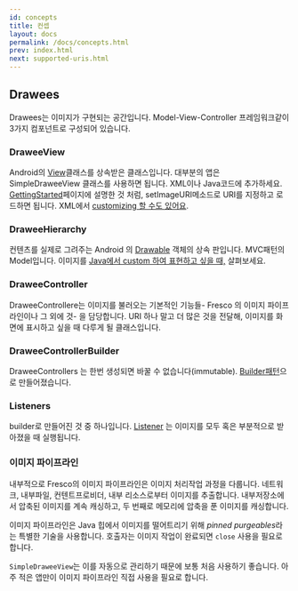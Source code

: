 ```yaml
---
id: concepts
title: 컨셉
layout: docs
permalink: /docs/concepts.html
prev: index.html
next: supported-uris.html
---
```

## Drawees

Drawees는 이미지가 구현되는 공간입니다. Model-View-Controller 프레임워크같이 3가지 컴포넌트로 구성되어 있습니다.

### DraweeView

Android의 [View](http://developer.android.com/reference/android/view/View.html)클래스를 상속받은 클래스입니다.
대부분의 앱은 SimpleDraweeView 클래스를 사용하면 됩니다. XML이나 Java코드에 추가하세요. [GettingStarted](index.html)페이지에 설명한 것 처럼, setImageURI메소드로 URI를 지정하고 로드하면 됩니다.
XML에서 [customizing 할 수도 있어요](using-drawees-xml.html).

### DraweeHierarchy

컨텐츠를 실제로 그려주는 Android 의 [Drawable](http://developer.android.com/reference/android/graphics/drawable/Drawable.html) 객체의 상속 판입니다. MVC패턴의 Model입니다.
이미지를 [Java에서 custom 하여 표현하고 싶을 때,](using-drawees-code.html) 살펴보세요.

### DraweeController

DraweeControllere는 이미지를 불러오는 기본적인 기능들- Fresco 의 이미지 파이프라인이나 그 외에 것- 을 담당합니다.
URI 하나 말고 더 많은 것을 전달해, 이미지를 화면에 표시하고 싶을 때 다루게 될 클래스입니다.

### DraweeControllerBuilder

DraweeControllers 는 한번 생성되면 바꿀 수 없습니다(immutable). [Builder패턴](using-controllerbuilder.html)으로 만들어졌습니다.

### Listeners

builder로 만들어진 것 중 하나입니다. [Listener](listening-download-events.html) 는 이미지를 모두 혹은 부분적으로 받아졌을 때 실행됩니다.

### 이미지 파이프라인

내부적으로 Fresco의 이미지 파이프라인은 이미지 처리작업 과정을 다룹니다. 네트워크, 내부파일, 컨텐트프로비더, 내부 리소스로부터 이미지를 추출합니다. 내부저장소에서 압축된 이미지를 계속 캐싱하고, 두 번째로 메모리에 압축을 푼 이미지를 캐싱합니다.

이미지 파이프라인은 Java 힙에서 이미지를 떨어트리기 위해 *pinned purgeables*라는 특별한 기술을 사용합니다. 호출자는 이미지 작업이 완료되면 `close` 사용을 필요로 합니다.

`SimpleDraweeView`는 이를 자동으로 관리하기 때문에 보통 처음 사용하기 좋습니다. 아주 적은 앱만이 이미지 파이프라인 직접 사용을 필요로 합니다.

